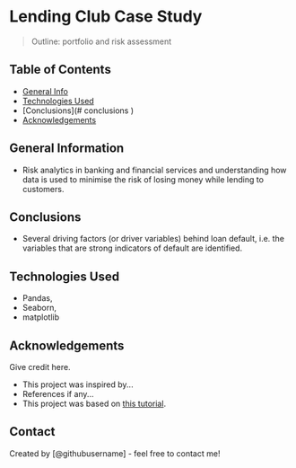 # Lending Club Case Study
> Outline: portfolio and risk assessment


## Table of Contents
* [General Info](#general-information)
* [Technologies Used](#technologies-used)
* [Conclusions](# conclusions	)
* [Acknowledgements](#acknowledgements)

<!-- You can include any other section that is pertinent to your problem -->

## General Information
- Risk analytics in banking and financial services and understanding how data is used to minimise the risk of losing money while lending to customers.


<!-- You don't have to answer all the questions - just the ones relevant to your project. -->

## Conclusions
- Several driving factors (or driver variables) behind loan default, i.e. the variables that are strong indicators of default are identified.

<!-- You don't have to answer all the questions - just the ones relevant to your project. -->


## Technologies Used
- Pandas,
-  Seaborn, 
 - matplotlib

<!-- As the libraries versions keep on changing, it is recommended to mention the version of library used in this project -->

## Acknowledgements
Give credit here.
- This project was inspired by...
- References if any...
- This project was based on [this tutorial](https://www.example.com).


## Contact
Created by [@githubusername] - feel free to contact me!


<!-- Optional -->
<!-- ## License -->
<!-- This project is open source and available under the [... License](). -->

<!-- You don't have to include all sections - just the one's relevant to your project -->